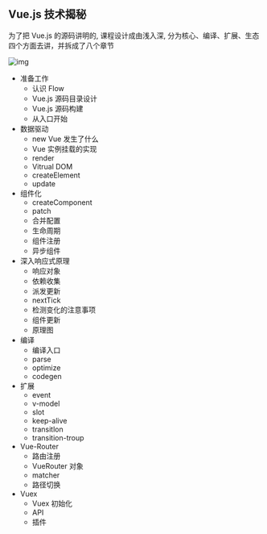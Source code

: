 ## Vue.js  技术揭秘

为了把 Vue.js 的源码讲明的, 课程设计成由浅入深, 分为核心、编译、扩展、生态四个方面去讲，并拆成了八个章节

![img](https://ustbhuangyi.github.io/vue-analysis/assets/mind.png)

- 准备工作
	- 认识 Flow
	- Vue.js 源码目录设计
	- Vue.js 源码构建
	- 从入口开始
- 数据驱动
	- new Vue 发生了什么
	- Vue 实例挂载的实现 
	- render
	- Vitrual DOM
	- createElement
	- update
- 组件化
	- createComponent
	- patch
	- 合并配置
	- 生命周期
	- 组件注册
	- 异步组件
- 深入响应式原理
	- 响应对象
	- 依赖收集
	- 派发更新
	- nextTick
	- 检测变化的注意事项
	- 组件更新
	- 原理图
- 编译
	- 编译入口
	- parse
	- optimize
	- codegen
- 扩展
	- event
	- v-model
	- slot
	- keep-alive
	- transitlon
	- transition-troup
- Vue-Router
	- 路由注册
	- VueRouter 对象
	- matcher
	- 路径切换
- Vuex
	- Vuex 初始化
	- API
	- 插件
